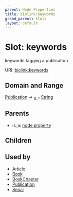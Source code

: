 ```yaml
---
parent: Node Properties
title: biolink:keywords
grand_parent: Slots
layout: default
---
```


# Slot: keywords


keywords tagging a publication

URI: [biolink:keywords](https://w3id.org/biolink/vocab/keywords)

## Domain and Range

[Publication](Publication.md) ->  <sub>0..*</sub> [String](types/String.md)

## Parents

 *  is_a: [node property](node_property.md)

## Children


## Used by

 * [Article](Article.md)
 * [Book](Book.md)
 * [BookChapter](BookChapter.md)
 * [Publication](Publication.md)
 * [Serial](Serial.md)
